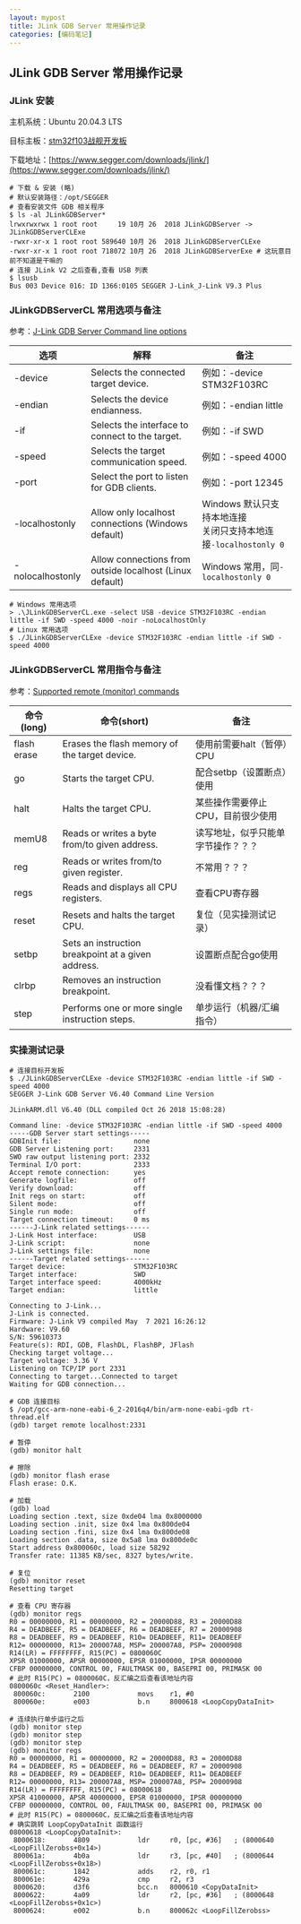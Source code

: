 ```yaml
---
layout: mypost
title: JLink GDB Server 常用操作记录
categories: [编码笔记]
---
```


## JLink GDB Server 常用操作记录

### JLink 安装

主机系统：Ubuntu 20.04.3 LTS

目标主板：[stm32f103战舰开发板](http://www.openedv.com/docs/boards/stm32/zdyz_stm32f103_warship.html)

下载地址：[https://www.segger.com/downloads/jlink/](https://www.segger.com/downloads/jlink/)

```shell
# 下载 & 安装 (略)
# 默认安装路径：/opt/SEGGER
# 查看安装文件 GDB 相关程序
$ ls -al JLinkGDBServer*
lrwxrwxrwx 1 root root     19 10月 26  2018 JLinkGDBServer -> JLinkGDBServerCLExe
-rwxr-xr-x 1 root root 589640 10月 26  2018 JLinkGDBServerCLExe
-rwxr-xr-x 1 root root 718072 10月 26  2018 JLinkGDBServerExe # 这玩意目前不知道是干嘛的
# 连接 JLink V2 之后查看,查看 USB 列表
$ lsusb
Bus 003 Device 016: ID 1366:0105 SEGGER J-Link_J-Link V9.3 Plus
```

### JLinkGDBServerCL 常用选项与备注

参考：[J-Link GDB Server Command line options](https://wiki.segger.com/J-Link_GDB_Server#Command_line_options)

| 选项 | 解释 | 备注 |
| --- | --- | --- |
| -device | Selects the connected target device. | 例如：-device STM32F103RC |
| -endian | Selects the device endianness. | 例如：-endian little |
| -if | Selects the interface to connect to the target. | 例如：-if SWD |
| -speed | Selects the target communication speed. | 例如：-speed 4000 |
| -port | Select the port to listen for GDB clients. | 例如：-port 12345 |
| -localhostonly | Allow only localhost connections (Windows default) | Windows 默认只支持本地连接<br>关闭只支持本地连接`-localhostonly 0` |
| -nolocalhostonly | Allow connections from outside localhost (Linux default) | Windows 常用，同`-localhostonly 0` |

```shell
# Windows 常用选项
> .\JLinkGDBServerCL.exe -select USB -device STM32F103RC -endian little -if SWD -speed 4000 -noir -noLocalhostOnly
# Linux 常用选项
$ ./JLinkGDBServerCLExe -device STM32F103RC -endian little -if SWD -speed 4000
```

### JLinkGDBServerCL 常用指令与备注

参考：[Supported remote (monitor) commands](https://wiki.segger.com/J-Link_GDB_Server#Supported_remote_.28monitor.29_commands)

| 命令(long) | 命令(short) | 备注 |
| --- | --- | --- |
| flash erase | Erases the flash memory of the target device. | 使用前需要halt（暂停）CPU |
| go | Starts the target CPU. | 配合setbp（设置断点）使用 |
| halt | Halts the target CPU. | 某些操作需要停止CPU，目前很少使用 |
| memU8 | Reads or writes a byte from/to given address. | 读写地址，似乎只能单字节操作？？？ |
| reg | Reads or writes from/to given register. | 不常用？？？ |
| regs | Reads and displays all CPU registers. | 查看CPU寄存器 |
| reset | Resets and halts the target CPU. | 复位（见实操测试记录） |
| setbp | Sets an instruction breakpoint at a given address. | 设置断点配合go使用 |
| clrbp | Removes an instruction breakpoint. | 没看懂文档？？？ |
| step | Performs one or more single instruction steps. | 单步运行（机器/汇编指令） |

### 实操测试记录

```shell
# 连接目标开发板
$ ./JLinkGDBServerCLExe -device STM32F103RC -endian little -if SWD -speed 4000
SEGGER J-Link GDB Server V6.40 Command Line Version

JLinkARM.dll V6.40 (DLL compiled Oct 26 2018 15:08:28)

Command line: -device STM32F103RC -endian little -if SWD -speed 4000
-----GDB Server start settings-----
GDBInit file:                  none
GDB Server Listening port:     2331
SWO raw output listening port: 2332
Terminal I/O port:             2333
Accept remote connection:      yes
Generate logfile:              off
Verify download:               off
Init regs on start:            off
Silent mode:                   off
Single run mode:               off
Target connection timeout:     0 ms
------J-Link related settings------
J-Link Host interface:         USB
J-Link script:                 none
J-Link settings file:          none
------Target related settings------
Target device:                 STM32F103RC
Target interface:              SWD
Target interface speed:        4000kHz
Target endian:                 little

Connecting to J-Link...
J-Link is connected.
Firmware: J-Link V9 compiled May  7 2021 16:26:12
Hardware: V9.60
S/N: 59610373
Feature(s): RDI, GDB, FlashDL, FlashBP, JFlash
Checking target voltage...
Target voltage: 3.36 V
Listening on TCP/IP port 2331
Connecting to target...Connected to target
Waiting for GDB connection...
```

```shell
# GDB 连接目标
$ /opt/gcc-arm-none-eabi-6_2-2016q4/bin/arm-none-eabi-gdb rt-thread.elf
(gdb) target remote localhost:2331

# 暂停
(gdb) monitor halt

# 擦除
(gdb) monitor flash erase
Flash erase: O.K.

# 加载
(gdb) load
Loading section .text, size 0xde04 lma 0x8000000
Loading section .init, size 0x4 lma 0x800de04
Loading section .fini, size 0x4 lma 0x800de08
Loading section .data, size 0x5a8 lma 0x800de0c
Start address 0x800060c, load size 58292
Transfer rate: 11385 KB/sec, 8327 bytes/write.

# 复位
(gdb) monitor reset
Resetting target

# 查看 CPU 寄存器
(gdb) monitor regs
R0 = 00000000, R1 = 00000000, R2 = 20000D88, R3 = 20000D88
R4 = DEADBEEF, R5 = DEADBEEF, R6 = DEADBEEF, R7 = 20000908
R8 = DEADBEEF, R9 = DEADBEEF, R10= DEADBEEF, R11= DEADBEEF
R12= 00000000, R13= 200007A8, MSP= 200007A8, PSP= 20000908
R14(LR) = FFFFFFFF, R15(PC) = 0800060C
XPSR 01000000, APSR 00000000, EPSR 01000000, IPSR 00000000
CFBP 00000000, CONTROL 00, FAULTMASK 00, BASEPRI 00, PRIMASK 00
# 此时 R15(PC) = 0800060C，反汇编之后查看该地址内容
0800060c <Reset_Handler>:
 800060c:       2100            movs    r1, #0
 800060e:       e003            b.n     8000618 <LoopCopyDataInit>

# 连续执行单步运行之后
(gdb) monitor step
(gdb) monitor step
(gdb) monitor step
(gdb) monitor regs
R0 = 00000000, R1 = 00000000, R2 = 20000D88, R3 = 20000D88
R4 = DEADBEEF, R5 = DEADBEEF, R6 = DEADBEEF, R7 = 20000908
R8 = DEADBEEF, R9 = DEADBEEF, R10= DEADBEEF, R11= DEADBEEF
R12= 00000000, R13= 200007A8, MSP= 200007A8, PSP= 20000908
R14(LR) = FFFFFFFF, R15(PC) = 08000618
XPSR 41000000, APSR 40000000, EPSR 01000000, IPSR 00000000
CFBP 00000000, CONTROL 00, FAULTMASK 00, BASEPRI 00, PRIMASK 00
# 此时 R15(PC) = 0800060C，反汇编之后查看该地址内容
# 确实跳转 LoopCopyDataInit 函数运行
08000618 <LoopCopyDataInit>:
 8000618:       4809            ldr     r0, [pc, #36]   ; (8000640 <LoopFillZerobss+0x14>)
 800061a:       4b0a            ldr     r3, [pc, #40]   ; (8000644 <LoopFillZerobss+0x18>)
 800061c:       1842            adds    r2, r0, r1
 800061e:       429a            cmp     r2, r3
 8000620:       d3f6            bcc.n   8000610 <CopyDataInit>
 8000622:       4a09            ldr     r2, [pc, #36]   ; (8000648 <LoopFillZerobss+0x1c>)
 8000624:       e002            b.n     800062c <LoopFillZerobss>
```